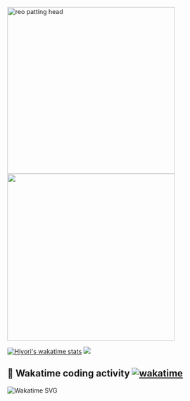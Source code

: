 <a href="https://postimg.cc/mc5m8973"><img src="https://i.postimg.cc/RFM2CQFY/reo-patting.webp" height="380" alt="reo patting head"/></a> <img src= "https://wakatime.com/share/@hiyori/37b6f4cf-ede1-4d8b-add8-26708de67a74.png" height="380">


[![Hiyori's wakatime stats](https://github-readme-stats.vercel.app/api/wakatime?username=hiyori&theme=buefy&range=last_year&is_including_today=true&layout=compact)](https://github.com/anuraghazra/github-readme-stats)
![](https://api.githubtrends.io/user/svg/hiyorijl/langs?time_range=one_year&loc_metric=changed&theme=classic)

## 🦄 Wakatime coding activity   [![wakatime](https://wakatime.com/badge/user/49dba2c5-26e1-43a7-9d07-e0f8613d1227.svg)](https://wakatime.com/@49dba2c5-26e1-43a7-9d07-e0f8613d1227) 
<img src="https://wakatime.com/share/@hiyori/ef87015d-57e0-4afb-bb56-1a99a24ea312.svg" alt="Wakatime SVG"/>
